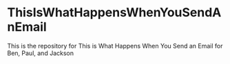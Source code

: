 # ThisIsWhatHappensWhenYouSendAnEmail
This is the repository for This is What Happens When You Send an Email for Ben, Paul, and Jackson
